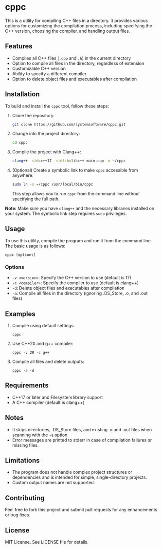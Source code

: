 # cppc

This is a utility for compiling C++ files in a directory. It provides various options for customizing the compilation process, including specifying the C++ version, choosing the compiler, and handling output files.

## Features

- Compiles all C++ files (`.cpp` and `.h`) in the current directory
- Option to compile all files in the directory, regardless of extension
- Customizable C++ version
- Ability to specify a different compiler
- Option to delete object files and executables after compilation

## Installation

To build and install the `cppc` tool, follow these steps:

1. Clone the repository:

   ```bash
   git clone https://github.com/systemsoftware/cppc.git
   ```

2. Change into the project directory:

   ```bash
   cd cppc
   ```

3. Compile the project with Clang++:

   ```bash
   clang++ -std=c++17 -stdlib=libc++ main.cpp -o ~/cppc
   ```

4. (Optional) Create a symbolic link to make `cppc` accessible from anywhere:

   ```bash
   sudo ln -s ~/cppc /usr/local/bin/cppc
   ```

   This step allows you to run `cppc` from the command line without specifying the full path.

**Note:** Make sure you have `clang++` and the necessary libraries installed on your system. The symbolic link step requires `sudo` privileges.

## Usage

To use this utility, compile the program and run it from the command line. The basic usage is as follows:

```
cppc [options]
```

### Options

- `-v <version>`: Specify the C++ version to use (default is 17)
- `-c <compiler>`: Specify the compiler to use (default is clang++)
- `-d`: Delete object files and executables after compilation
- `-a`: Compile all files in the directory (ignoring .DS_Store, .o, and .out files)

## Examples

1. Compile using default settings:
   ```
   cppc
   ```

2. Use C++20 and g++ compiler:
   ```
   cppc -v 20 -c g++
   ```

3. Compile all files and delete outputs:
   ```
   cppc -a -d
   ```

## Requirements

- C++17 or later and Filesystem library support
- A C++ compiler (default is clang++)

## Notes

- It skips directories, .DS_Store files, and existing .o and .out files when scanning with the `-a` option.
- Error messages are printed to stderr in case of compilation failures or missing files.

## Limitations

- The program does not handle complex project structures or dependencies and is intended for simple, single-directory projects.
- Custom output names are not supported.

## Contributing

Feel free to fork this project and submit pull requests for any enhancements or bug fixes.

## License

MIT License. See LICENSE file for details.
